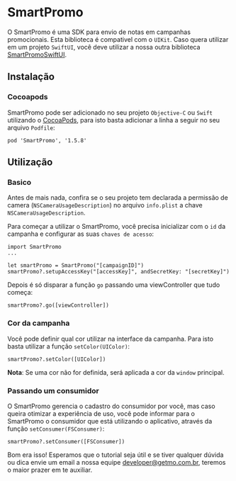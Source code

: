 # SmartPromo
O SmartPromo é uma SDK para envio de notas em campanhas promocionais.
Esta biblioteca é compativel com o `UIKit`. Caso quera utilizar em um projeto `SwiftUI`, você deve utilizar a nossa outra biblioteca [SmartPromoSwiftUI](https://github.com/Getmo-Inc/SmartPromoSwiftUI).

## Instalação
### Cocoapods
SmartPromo pode ser adicionado no seu projeto `Objective-C` ou `Swift` utilizando o  [CocoaPods](https://cocoapods.org), para isto basta adicionar a linha a seguir no seu arquivo `Podfile`:

    pod 'SmartPromo', '1.5.8'

## Utilização
### Basico
Antes de mais nada, confira se o seu projeto tem declarada a permissão de camera (`NSCameraUsageDescription`) no arquivo `info.plist` a chave `NSCameraUsageDescription`.


Para começar a utilizar o SmartPromo, você precisa inicializar com o `id` da campanha e configurar as suas `chaves de acesso`:

    import SmartPromo
    ...

    let smartPromo = SmartPromo("[campaignID]")
    smartPromo?.setupAccessKey("[accessKey]", andSecretKey: "[secretKey]")
    
Depois é só disparar a função `go` passando uma viewController que tudo começa:

    smartPromo?.go([viewController])
    
### Cor da campanha
Você pode definir qual cor utilizar na interface da campanha. Para isto basta utilizar a função `setColor(UIColor)`:

    smartPromo?.setColor([UIColor])
    
**Nota**: Se uma cor não for definida, será aplicada a cor da `window` principal.
  
### Passando um consumidor
O SmartPromo gerencia o cadastro do consumidor por você, mas caso queira otimizar a experiência de uso, você pode informar para o SmartPromo o consumidor que está utilizando o aplicativo, através da função `setConsumer(FSConsumer)`: 

    smartPromo?.setConsumer([FSConsumer])

  
  
Bom era isso! Esperamos que o tutorial seja útil e se tiver qualquer dúvida ou dica envie um email a nossa equipe developer@getmo.com.br, teremos o maior prazer em te auxiliar.
